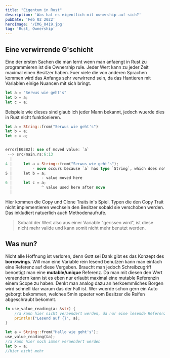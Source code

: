 ```yaml
---
title: "Eigentum in Rust"
description: 'Was hat es eigentlich mit ownership auf sich?'
pubDate: 'Feb 02 2022'
heroImage: '/IMG_0419.jpg'
tag: 'Rust, Ownership'
---
```


## Eine verwirrende G'schicht
Eine der ersten Sachen die man lernt wenn man anfaengt in Rust zu programmieren ist die Ownership rule.
Jeder Wert kann zu jeder Zeit maximal einen Besitzer haben. Fuer viele die von anderen
Sprachen kommen wird das Anfangs sehr verwirrend sein, da das Hantieren mit Variablen einige Nuancen mit sich bringt.

```javascript
let a = "Serwus wie geht's"
let b = a;
let c = a;
```
Beispiele wie dieses sind glaub ich jeder Mann bekannt, jedoch wuerde dies in Rust nicht funktionieren.

```rust
let a = String::from("Serwus wie geht's")
let b = a;
let c = a;


error[E0382]: use of moved value: `a`
 --> src/main.rs:6:13
  |
4 |     let a = String::from("Serwus wie geht's");
  |         - move occurs because `a` has type `String`, which does not implement the `Copy` trait
5 |     let b = a;
  |             - value moved here
6 |     let c = a;
  |             ^ value used here after move
  |
```

Hier kommen die Copy und Clone Traits in's Spiel. Typen die den Copy Trait nicht implementieren
wechseln den Besitzer sobald sie verschoben werden. Das inkludiert natuerlich auch Methodenaufrufe.

> Sobald der Wert also aus einer Variable "gerissen wird", ist diese nicht mehr valide und kann somit nicht mehr benutzt werden.
## Was nun? 

Nicht alle Hoffnung ist verloren, denn Gott sei Dank gibt es das Konzept des **borrowings**.
Will man eine Variable rein lesend benutzen kann man einfach eine Referenz auf diese Vergeben. Braucht
man jedoch Schreibzugriff benoetigt man eine **mutable/unique** Referenz. Da man mit diesen den Wert veraendern kann ist 
es eben nur erlaubt maximal eine mutable Referenzin einem Scope zu haben. Denkt man analog
dazu an herkoemmliches Borgen wird schnell klar warum das der Fall ist.
Wer wuerde schon gern ein Auto geborgt bekommen, welches 5min spaeter vom Besitzer
die Reifen abgeschraubt bekommt.

```rust
fn use_value_reading(a: &str) {
    //a kann hier nicht veraendert werden, da nur eine lesende Referenz vorhanden ist
    println!("Lesend auf {}", a);
}

let a = String::from("Hallo wie geht's");
use_value_reading(&a);
//a kann hier noch immer veraendert werden
let b = a;
//hier nicht mehr
```


